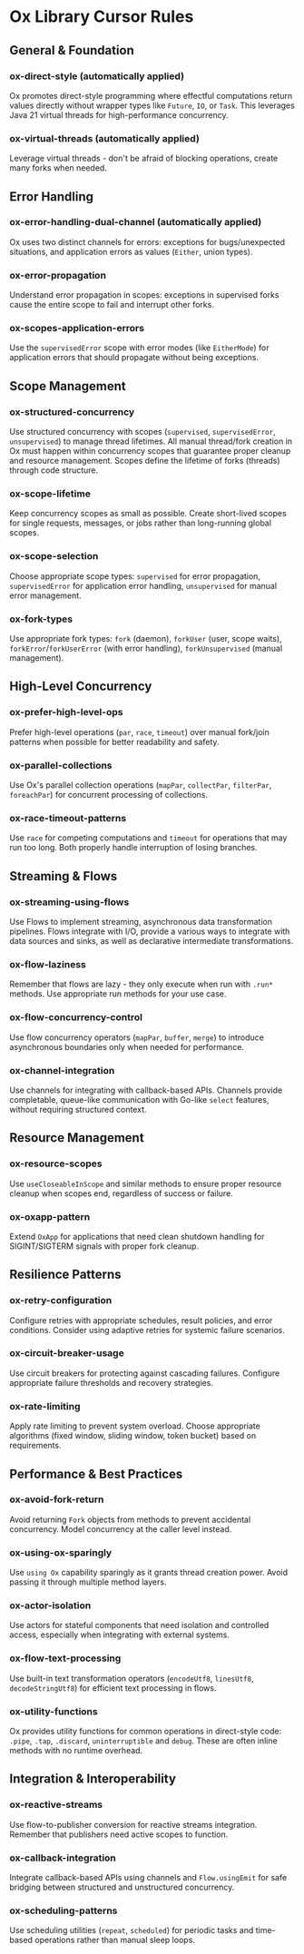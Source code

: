 # Ox Library Cursor Rules

## General & Foundation

### ox-direct-style (automatically applied)
Ox promotes direct-style programming where effectful computations return values directly without wrapper types like `Future`, `IO`, or `Task`. This leverages Java 21 virtual threads for high-performance concurrency.

### ox-virtual-threads (automatically applied)
Leverage virtual threads - don't be afraid of blocking operations, create many forks when needed.

## Error Handling

### ox-error-handling-dual-channel (automatically applied)
Ox uses two distinct channels for errors: exceptions for bugs/unexpected situations, and application errors as values (`Either`, union types).

### ox-error-propagation
Understand error propagation in scopes: exceptions in supervised forks cause the entire scope to fail and interrupt other forks.

### ox-scopes-application-errors
Use the `supervisedError` scope with error modes (like `EitherMode`) for application errors that should propagate without being exceptions.

## Scope Management

### ox-structured-concurrency
Use structured concurrency with scopes (`supervised`, `supervisedError`, `unsupervised`) to manage thread lifetimes. All manual thread/fork creation in Ox must happen within concurrency scopes that guarantee proper cleanup and resource management. Scopes define the lifetime of forks (threads) through code structure.

### ox-scope-lifetime
Keep concurrency scopes as small as possible. Create short-lived scopes for single requests, messages, or jobs rather than long-running global scopes.

### ox-scope-selection
Choose appropriate scope types: `supervised` for error propagation, `supervisedError` for application error handling, `unsupervised` for manual error management.

### ox-fork-types
Use appropriate fork types: `fork` (daemon), `forkUser` (user, scope waits), `forkError`/`forkUserError` (with error handling), `forkUnsupervised` (manual management).

## High-Level Concurrency

### ox-prefer-high-level-ops
Prefer high-level operations (`par`, `race`, `timeout`) over manual fork/join patterns when possible for better readability and safety.

### ox-parallel-collections
Use Ox's parallel collection operations (`mapPar`, `collectPar`, `filterPar`, `foreachPar`) for concurrent processing of collections.

### ox-race-timeout-patterns
Use `race` for competing computations and `timeout` for operations that may run too long. Both properly handle interruption of losing branches.

## Streaming & Flows

### ox-streaming-using-flows 
Use Flows to implement streaming, asynchronous data transformation pipelines. Flows integrate with I/O, provide a various ways to integrate with data sources and sinks, as well as declarative intermediate transformations. 

### ox-flow-laziness
Remember that flows are lazy - they only execute when run with `.run*` methods. Use appropriate run methods for your use case.

### ox-flow-concurrency-control
Use flow concurrency operators (`mapPar`, `buffer`, `merge`) to introduce asynchronous boundaries only when needed for performance.

### ox-channel-integration
Use channels for integrating with callback-based APIs. Channels provide completable, queue-like communication with Go-like `select` features, without requiring structured context. 

## Resource Management

### ox-resource-scopes
Use `useCloseableInScope` and similar methods to ensure proper resource cleanup when scopes end, regardless of success or failure.

### ox-oxapp-pattern
Extend `OxApp` for applications that need clean shutdown handling for SIGINT/SIGTERM signals with proper fork cleanup.

## Resilience Patterns

### ox-retry-configuration
Configure retries with appropriate schedules, result policies, and error conditions. Consider using adaptive retries for systemic failure scenarios.

### ox-circuit-breaker-usage
Use circuit breakers for protecting against cascading failures. Configure appropriate failure thresholds and recovery strategies.

### ox-rate-limiting
Apply rate limiting to prevent system overload. Choose appropriate algorithms (fixed window, sliding window, token bucket) based on requirements.

## Performance & Best Practices

### ox-avoid-fork-return
Avoid returning `Fork` objects from methods to prevent accidental concurrency. Model concurrency at the caller level instead.

### ox-using-ox-sparingly
Use `using Ox` capability sparingly as it grants thread creation power. Avoid passing it through multiple method layers.

### ox-actor-isolation
Use actors for stateful components that need isolation and controlled access, especially when integrating with external systems.

### ox-flow-text-processing
Use built-in text transformation operators (`encodeUtf8`, `linesUtf8`, `decodeStringUtf8`) for efficient text processing in flows.

### ox-utility-functions
Ox provides utility functions for common operations in direct-style code: `.pipe`, `.tap`, `.discard`, `uninterruptible` and `debug`. These are often inline methods with no runtime overhead.

## Integration & Interoperability

### ox-reactive-streams
Use flow-to-publisher conversion for reactive streams integration. Remember that publishers need active scopes to function.

### ox-callback-integration
Integrate callback-based APIs using channels and `Flow.usingEmit` for safe bridging between structured and unstructured concurrency.

### ox-scheduling-patterns
Use scheduling utilities (`repeat`, `scheduled`) for periodic tasks and time-based operations rather than manual sleep loops. 